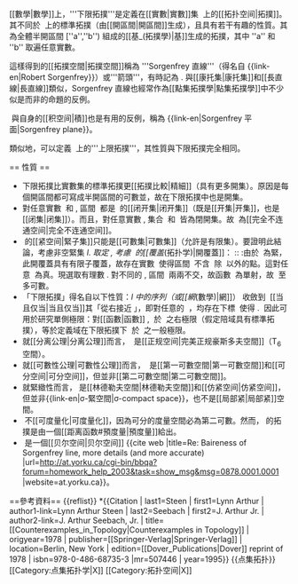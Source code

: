 [[數學|數學]]上，'''下限拓撲'''是定義在[[實數|實數]]集 <math>\mathbb{R}</math> 上的[[拓扑空间|拓撲]]。其不同於 <math>\mathbb{R}</math> 上的標準拓撲（由[[開區間|開區間]]生成），且具有若干有趣的性質。其為全體半開區間 <nowiki>[</nowiki>''a'',''b''<nowiki>)</nowiki> 組成的[[基_(拓撲學)|基]]生成的拓撲，其中 ''a'' 和 ''b'' 取遍任意實數。

這樣得到的[[拓撲空間|拓撲空間]]稱為 '''Sorgenfrey 直線'''（得名自 {{link-en|Robert Sorgenfrey}}）或'''箭頭'''，有時記為 <math>\mathbb{R}_l</math>. 與[[康托集|康托集]]和[[長直線|長直線]]類似，Sorgenfrey 直線也經常作為[[點集拓撲學|點集拓撲學]]中不少似是而非的命題的反例。

<math>\mathbb{R}_l</math> 與自身的[[积空间|積]]也是有用的反例，稱為 {{link-en|Sorgenfrey 平面|Sorgenfrey plane}}。

類似地，可以定義 <math>\mathbb{R}</math> 上的'''上限拓撲'''，其性質與下限拓撲完全相同。

== 性質 ==
* 下限拓撲比實數集的標準拓撲更[[拓撲比較|精細]]（具有更多開集）。原因是每個開區間都可寫成半開區間的可數並，故在下限拓撲中也是開集。
* 對任意實數 <math>a</math> 和 <math>b</math>, 區間 <math>[a,b)</math> 都是 <math>\mathbb{R}_l</math> 的[[闭开集|闭开集]]（既是[[开集|开集]]，也是[[闭集|闭集]]）。而且，對任意實數 <math>a</math>, 集合 <math>\{x\in\mathbb{R} : x < a\}</math> 和 <math>\{x \in\mathbb{R} : x \geq a\}</math> 皆為閉開集。故 <math>\mathbb{R}_l</math> 為[[完全不连通空间|完全不连通空间]]。
* <math>\mathbb{R}_l</math> 的[[紧空间|緊子集]]只能是[[可數集|可數集]]（允許是有限集）。要證明此結論，考慮非空緊集 <math>C\subseteq\mathbb{R}_l</math>.  取定 <math>x \in C</math>, 考慮 <math>C</math> 的[[覆盖_(拓扑学)|開覆蓋]]：
::<math> \bigl\{ [x, +\infty) \bigr\} \cup \Bigl\{ \bigl(-\infty, x - \tfrac{1}{n} \bigr) \,\Big|\, n \in \mathbb{N} \Bigr\}.</math>
:由於 <math>C</math> 為緊，此開覆蓋具有有限子覆蓋，故存在實數 <math>a(x)</math> 使得區間 <math>(a(x), x]</math> 不含 <math>C</math> 除 <math>x</math> 以外的點。這對任意 <math>x\in C</math> 為真。現選取有理數 <math>q(x) \in (a(x), x]\cap\mathbb{Q}</math>. 對不同的 <math>x\in C</math>, 區間 <math>(a(x), x]</math> 兩兩不交，故函數 <math>q: C \to \mathbb{Q}</math> 為單射，故 <math>C</math> 至多可數。
* 「下限拓撲」得名自以下性質：<math>\mathbb{R}_l</math> 中的序列（或[[網_(數學)|網]]）<math>(x_\alpha)</math> 收斂到 <math>L</math> [[当且仅当|当且仅当]]其「從右接近 <math>L</math>」，即對任意的 <math>\epsilon>0</math> ，均存在下標 <math>\alpha_0</math> 使得 <math>\forall\alpha \geq \alpha_0 : L \leq x_\alpha < L+\epsilon</math>. <math>\mathbb{R}_l</math> 因此可用於研究單側極限：對[[函數|函數]] <math>f: \mathbb{R} \to \mathbb{R}</math>, <math>f</math> 於 <math>x</math> 之右極限（假定陪域具有標準拓撲），等於定義域在下限拓撲下 <math>f</math> 於 <math>x</math> 之一般極限。
* 就[[分离公理|分离公理]]而言， <math>\mathbb{R}_l</math> 是[[正规空间|完美正规豪斯多夫空間]]（T<sub>6</sub> 空間）。
* 就[[可數性公理|可數性公理]]而言， <math>\mathbb{R}_l</math> 是[[第一可數空間|第一可數空間]]和[[可分空间|可分空间]]，但並非[[第二可數空間|第二可數空間]]。
* 就緊緻性而言，<math>\mathbb{R}_l</math> 是[[林德勒夫空間|林德勒夫空間]]和[[仿紧空间|仿紧空间]]，但並非{{link-en|σ-緊空間|σ-compact space}}，也不是[[局部紧|局部紧]]空間。
* <math>\mathbb{R}_l</math> 不[[可度量化|可度量化]]，因為可分的度量空間必為第二可數。然而，<math>\mathbb{R}_l</math> 的拓撲是由一個[[距离函数#預度量|預度量]]給出。
* <math>\mathbb{R}_l</math> 是一個[[贝尔空间|贝尔空间]] <ref>{{cite web |title=Re: Baireness of Sorgenfrey line, more details (and more accurate) |url=http://at.yorku.ca/cgi-bin/bbqa?forum=homework_help_2003&task=show_msg&msg=0878.0001.0001 |website=at.yorku.ca}}</ref>。

==參考資料==
{{reflist}}
*{{Citation | last1=Steen | first1=Lynn Arthur | author1-link=Lynn Arthur Steen | last2=Seebach | first2=J. Arthur Jr. | author2-link=J. Arthur Seebach, Jr. | title=[[Counterexamples_in_Topology|Counterexamples in Topology]] | origyear=1978 | publisher=[[Springer-Verlag|Springer-Verlag]] | location=Berlin, New York | edition=[[Dover_Publications|Dover]] reprint of 1978 | isbn=978-0-486-68735-3 |mr=507446 | year=1995}}
{{点集拓扑}}
[[Category:点集拓扑学|X]]
[[Category:拓扑空间|X]]